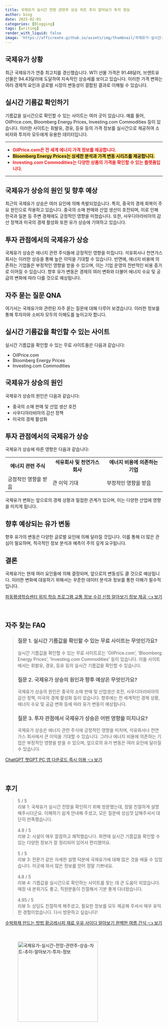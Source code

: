 ```yaml
---
title: 국제유가 실시간 전망 관련주 상승 차트 추이 알아보기 투자 정보
author: bing
date: 2025-02-01
categories: [Blogging]
tags: [writing]
render_with_liquid: false
image: 'https://afficreate.github.io/assets/img/thumbnail/국제유가-실시간-전망-관련주-상승-차트-추이-알아보기-투자-정보.webp'
---
```



<h2 id='국제유가_상황'>국제유가 상황</h2>

<p>최근 국제유가가 연중 최고치를 경신했습니다. WTI 선물 가격은 91.48달러, 브렌트유 선물은 94.43달러에 도달하여 지속적인 상승세를 보이고 있습니다. 이러한 가격 변화는 여러 경제적 요인과 글로벌 시장의 변동성이 결합된 결과로 이해될 수 있습니다.</p>

<h2 id='실시간_기름값_확인'>실시간 기름값 확인하기</h2>

<p>기름값을 실시간으로 확인할 수 있는 사이트는 여러 곳이 있습니다. 예를 들어, OilPrice.com, Bloomberg Energy Prices, Investing.com Commodities 등이 있습니다. 이러한 사이트는 휘발유, 경유, 등유 등의 가격 정보를 실시간으로 제공하여 소비자와 투자자 모두에게 유용한 데이터입니다.</p>

<hr />

<ul>
    <li><b><span style="color: #ee2323;">OilPrice.com은 전 세계 에너지 가격 정보를 제공합니다.</span></b></li>
    <li><b><span style="background-color: #ffe066;">Bloomberg Energy Prices는 상세한 분석과 가격 변동 시리즈를 제공합니다.</span></b></li>
    <li><b><span style="color: #ee2323;">Investing.com Commodities는 다양한 상품의 가격을 확인할 수 있는 플랫폼입니다.</span></b></li>
</ul>

<hr />

<h2 id='국제유가_상승_원인_및_예상'>국제유가 상승의 원인 및 향후 예상</h2>

<p>최근의 국제유가 상승은 여러 요인에 의해 촉발되었습니다. 특히, 중국의 경제 회복이 주요 원인으로 작용하고 있습니다. 중국의 소매 판매와 산업 생산이 호전되며, 이로 인해 한국과 일본 등 주변 경제에도 긍정적인 영향을 미쳤습니다. 또한, 사우디아라비아의 감산 정책과 미국의 경제 활성화 또한 유가 상승에 기여하고 있습니다.</p>

<h2 id='투자_관점에서의_국제유가'>투자 관점에서의 국제유가 상승</h2>

<p>국제유가 상승은 에너지 관련 주식들에 긍정적인 영향을 미칩니다. 석유회사나 천연가스 회사는 이러한 상승을 통해 높은 이익을 기대할 수 있습니다. 반면에, 에너지 비용에 의존하는 기업들은 부정적인 영향을 받을 수 있으며, 이는 기업 운영의 전반적인 비용 증가로 이어질 수 있습니다. 향후 유가 변동은 경제의 여러 변화와 더불어 에너지 수요 및 공급의 변화에 따라 다를 것으로 예상됩니다.</p>

<h2 id='자주_묻는_질문_QNA'>자주 묻는 질문 QNA</h2>

<p>여기서는 국제유가와 관련된 자주 묻는 질문에 대해 다루어 보겠습니다. 이러한 정보를 통해 투자자와 소비자 모두의 이해도를 높이고자 합니다.</p>

<h2 id='실시간_기름값_사이트'>실시간 기름값을 확인할 수 있는 사이트</h2>

<p>실시간 기름값을 확인할 수 있는 무료 사이트들은 다음과 같습니다:</p>

<ul>
    <li>OilPrice.com</li>
    <li>Bloomberg Energy Prices</li>
    <li>Investing.com Commodities</li>
</ul>

<h2 id='국제유가_상승의_원인'>국제유가 상승의 원인</h2>

<p>국제유가 상승의 원인은 다음과 같습니다:</p>

<ul>
    <li>중국의 소매 판매 및 산업 생산 호전</li>
    <li>사우디아라비아의 감산 정책</li>
    <li>미국의 경제 활성화</li>
</ul>

<h2 id='투자_관점에서의_국제유가_상승'>투자 관점에서의 국제유가 상승</h2>

<p>국제유가 상승에 따른 영향은 다음과 같습니다:</p>

<table>
    <tr>
        <td style="text-align: center; height: 17px;"><b>에너지 관련 주식</b></td>
        <td style="text-align: center; height: 17px;"><b>석유회사 및 천연가스 회사</b></td>
        <td style="text-align: center; height: 17px;"><b>에너지 비용에 의존하는 기업</b></td>
    </tr>
    <tr>
        <td>긍정적인 영향을 받음</td>
        <td>큰 이익 기대</td>
        <td>부정적인 영향을 받음</td>
    </tr>
</table>

<p>국제유가 변화는 앞으로의 경제 상황과 밀접한 관계가 있으며, 이는 다양한 산업에 영향을 미치게 됩니다.</p>

<h2 id='향후_예상되는_유가_변동'>향후 예상되는 유가 변동</h2>

<p>향후 유가의 변동은 다양한 글로벌 요인에 의해 달라질 것입니다. 이를 통해 더 많은 관심이 필요하며, 적극적인 정보 분석과 예측이 주의 깊게 요구됩니다.</p>

<h2 id='결론'>결론</h2>

<p>국제유가는 현재 여러 요인들에 의해 결정되며, 앞으로의 변동성도 클 것으로 예상됩니다. 이러한 변화에 대응하기 위해서는 꾸준한 데이터 분석과 정보를 통한 이해가 필수적입니다.</p>


<p><a class="click-button" title="파동평생학습센터 위치 학습 프로그램 교통 정보 수강 신청 알아보기 정보 제공" href="https://afficreate.github.io/posts/%ED%8C%8C%EB%8F%99%ED%8F%89%EC%83%9D%ED%95%99%EC%8A%B5%EC%84%BC%ED%84%B0-%EC%9C%84%EC%B9%98-%ED%95%99%EC%8A%B5-%ED%94%84%EB%A1%9C%EA%B7%B8%EB%9E%A8-%EA%B5%90%ED%86%B5-%EC%A0%95%EB%B3%B4-%EC%88%98%EA%B0%95-%EC%8B%A0%EC%B2%AD-%EC%95%8C%EC%95%84%EB%B3%B4%EA%B8%B0-%EC%A0%95%EB%B3%B4-%EC%A0%9C%EA%B3%B5/" rel="dofollow">파동평생학습센터 위치 학습 프로그램 교통 정보 수강 신청 알아보기 정보 제공 👈 보기</a></p><br>
<h2 id='자주_찾는_FAQ'>자주 찾는 FAQ</h2>
<div itemscope="" itemtype="https://schema.org/FAQPage"> 
<blockquote> 
<div itemscope="" itemprop="mainEntity" itemtype="https://schema.org/Question"> 
<h3 itemprop="name">질문 1. 실시간 기름값을 확인할 수 있는 무료 사이트는 무엇인가요?</h3> 
<div itemscope="" itemprop="acceptedAnswer" itemtype="https://schema.org/Answer"> 
<span itemprop="text"> 
<p>실시간 기름값을 확인할 수 있는 무료 사이트로는 'OilPrice.com', 'Bloomberg Energy Prices', 'Investing.com Commodities' 등이 있습니다. 이들 사이트에서는 휘발유, 경유, 등유 등의 실시간 기름값을 확인할 수 있습니다.</p> 
</span> 
</div> 
</div> 
<div itemscope="" itemprop="mainEntity" itemtype="https://schema.org/Question"> 
<h3 itemprop="name">질문 2. 국제유가 상승의 원인과 향후 예상은 무엇인가요?</h3> 
<div itemscope="" itemprop="acceptedAnswer" itemtype="https://schema.org/Answer"> 
<span itemprop="text"> 
<p>국제유가 상승의 원인은 중국의 소매 판매 및 산업생산 호전, 사우디아라비아의 감산 정책, 미국의 경제 활성화 등이 있습니다. 향후에는 전 세계적인 경제 상황, 에너지 수요 및 공급 변화 등에 따라 유가 변동이 예상됩니다.</p> 
</span> 
</div> 
</div> 
<div itemscope="" itemprop="mainEntity" itemtype="https://schema.org/Question"> 
<h3 itemprop="name">질문 3. 투자 관점에서 국제유가 상승은 어떤 영향을 미치나요?</h3> 
<div itemscope="" itemprop="acceptedAnswer" itemtype="https://schema.org/Answer"> 
<span itemprop="text"> 
<p>국제유가 상승은 에너지 관련 주식에 긍정적인 영향을 미치며, 석유회사나 천연가스 회사에서 큰 이익을 기대할 수 있습니다. 그러나 에너지 비용에 의존하는 기업은 부정적인 영향을 받을 수 있으며, 앞으로의 유가 변동은 여러 요인에 달라질 수 있습니다.</p> 
</span> 
</div> 
</div> 
</blockquote> 
</div>
<p><a class="click-button" title="ChatGPT 챗GPT PC 앱 다운로드 즉시 이용" href="https://afficreate.github.io/posts/ChatGPT-%EC%B1%97GPT-PC-%EC%95%B1-%EB%8B%A4%EC%9A%B4%EB%A1%9C%EB%93%9C-%EC%A6%89%EC%8B%9C-%EC%9D%B4%EC%9A%A9/" rel="dofollow">ChatGPT 챗GPT PC 앱 다운로드 즉시 이용 👈 보기</a></p><br>
<h2 id='후기'>후기</h2>
<div itemscope itemtype="https://schema.org/Product">
  <blockquote>
  <div itemprop="review" itemscope itemtype="https://schema.org/Review">
      <div itemprop="reviewRating" itemscope itemtype="https://schema.org/Rating"> <span itemprop="ratingValue">5</span> / <span itemprop="bestRating">5</span> </div>
      <span itemprop="reviewBody">리뷰 1: 국제유가 실시간 전망을 확인하기 위해 방문했는데, 정말 친절하게 설명해주시더군요. 이해하기 쉽게 안내해 주셨고, 모든 질문에 성심껏 답해주셔서 대단히 만족했습니다.</span>
  </div>
  <br>
  <div itemprop="review" itemscope itemtype="https://schema.org/Review">
      <div itemprop="reviewRating" itemscope itemtype="schema.org/Rating"> <span itemprop="ratingValue">4.9</span> / <span itemprop="bestRating">5</span> </div>
      <span itemprop="reviewBody">리뷰 2: 시설이 매우 깔끔하고 쾌적했습니다. 화면에 실시간 기름값을 확인할 수 있는 다양한 정보가 잘 정리되어 있어서 편리했어요.</span>
  </div>
  <br>
  <div itemprop="review" itemscope itemtype="https://schema.org/Review">
      <div itemprop="reviewRating" itemscope itemtype="https://schema.org/Rating"> <span itemprop="ratingValue">5</span> / <span itemprop="bestRating">5</span> </div>
      <span itemprop="reviewBody">리뷰 3: 전문가 같은 자세한 설명 덕분에 국제유가에 대해 많은 것을 배울 수 있었습니다. 이곳에 와서 많은 정보를 얻어 정말 기쁘네요.</span>
  </div>
  <br>
  <div itemprop="review" itemscope itemtype="https://schema.org/Review">
      <div itemprop="reviewRating" itemscope itemtype="https://schema.org/Rating"> <span itemprop="ratingValue">4.8</span> / <span itemprop="bestRating">5</span> </div>
      <span itemprop="reviewBody">리뷰 4: 기름값을 실시간으로 확인하는 사이트를 찾는 데 큰 도움이 되었습니다. 매장 내 분위기도 좋고, 직원분들이 친절해서 기분 좋게 다녀왔습니다.</span>
  </div>
  <br>
  <div itemprop="review" itemscope itemtype="https://schema.org/Review">
      <div itemprop="reviewRating" itemscope itemtype="https://schema.org/Rating"> <span itemprop="ratingValue">4.95</span> / <span itemprop="bestRating">5</span> </div>
      <span itemprop="reviewBody">리뷰 5: 상담도 친절하게 해주셨고, 필요한 정보를 모두 제공해 주셔서 매우 유익한 경험이었습니다. 다시 방문하고 싶습니다!</span>
  </div>
  </blockquote>
</div>
<p><a class="click-button" title="수박화채 만드는 방법 황금레시피 재료 우유 사이다 알아보기 완벽한 여름 간식" href="https://afficreate.github.io/posts/%EC%88%98%EB%B0%95%ED%99%94%EC%B1%84-%EB%A7%8C%EB%93%9C%EB%8A%94-%EB%B0%A9%EB%B2%95-%ED%99%A9%EA%B8%88%EB%A0%88%EC%8B%9C%ED%94%BC-%EC%9E%AC%EB%A3%8C-%EC%9A%B0%EC%9C%A0-%EC%82%AC%EC%9D%B4%EB%8B%A4-%EC%95%8C%EC%95%84%EB%B3%B4%EA%B8%B0-%EC%99%84%EB%B2%BD%ED%95%9C-%EC%97%AC%EB%A6%84-%EA%B0%84%EC%8B%9D/" rel="dofollow">수박화채 만드는 방법 황금레시피 재료 우유 사이다 알아보기 완벽한 여름 간식 👈 보기</a></p><br>
<figure class="image"><img src="https://afficreate.github.io/assets/img/thumbnail/국제유가-실시간-전망-관련주-상승-차트-추이-알아보기-투자-정보.webp" alt="국제유가-실시간-전망-관련주-상승-차트-추이-알아보기-투자-정보" width="256" height="256"></figure>